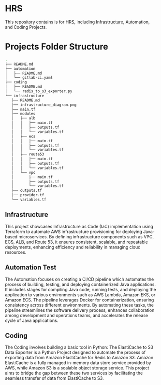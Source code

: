 # HRS 

This repository contains is for HRS, including Infrastructure, Automation, and Coding Projects.

# Projects Folder Structure

 ```bash
.
├── README.md
├── automation
│   ├── README.md
│   └── gitlab-ci.yaml
├── coding
│   ├── README.md
│   └── redis_to_s3_exporter.py
└── infrastructure
    ├── README.md
    ├── infrastructure_diagram.png
    ├── main.tf
    ├── modules
    │   ├── alb
    │   │   ├── main.tf
    │   │   ├── outputs.tf
    │   │   └── variables.tf
    │   ├── ecs
    │   │   ├── main.tf
    │   │   ├── outputs.tf
    │   │   └── variables.tf
    │   ├── route53
    │   │   ├── main.tf
    │   │   ├── outputs.tf
    │   │   └── variables.tf
    │   └── vpc
    │       ├── main.tf
    │       ├── outputs.tf
    │       └── variables.tf
    ├── outputs.tf
    ├── provider.tf
    └── variables.tf

  ```

  


## Infrastructure 

This project showcases Infrastructure as Code (IaC) implementation using Terraform to automate AWS infrastructure provisioning for deploying Java-based microservices. By defining infrastructure components such as VPC, ECS, ALB, and Route 53, it ensures consistent, scalable, and repeatable deployments, enhancing efficiency and reliability in managing cloud resources.

## Automation Test

The Automation focuses on creating a CI/CD pipeline which automates the process of building, testing, and deploying containerized Java applications. It includes stages for compiling Java code, running tests, and deploying the application to various environments such as AWS Lambda, Amazon EKS, or Amazon ECS. The pipeline leverages Docker for containerization, ensuring consistency across different environments. By automating these tasks, the pipeline streamlines the software delivery process, enhances collaboration among development and operations teams, and accelerates the release cycle of Java applications.

## Coding

The Coding involves building a basic tool in Python:
The ElastiCache to S3 Data Exporter is a Python Project designed to automate the process of exporting data from Amazon ElastiCache for Redis to Amazon S3. Amazon ElastiCache is a fully managed in-memory data store service provided by AWS, while Amazon S3 is a scalable object storage service. This project aims to bridge the gap between these two services by facilitating the seamless transfer of data from ElastiCache to S3.



